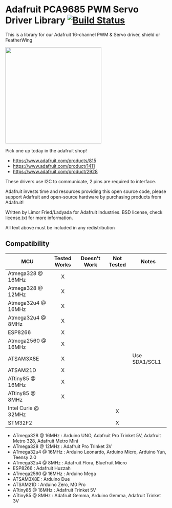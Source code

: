 # Adafruit PCA9685 PWM Servo Driver Library [![Build Status](https://travis-ci.org/adafruit/Adafruit_PWMServoDriver.svg?branch=master)](https://travis-ci.org/adafruit/Adafruit_PWMServoDriver)

This is a library for our Adafruit 16-channel PWM & Servo driver, shield or FeatherWing

<a href="https://www.adafruit.com/products/815"><img src="https://cdn-shop.adafruit.com/970x728/815-04.jpg" height="300"/></a>

Pick one up today in the adafruit shop!
  * https://www.adafruit.com/products/815
  * https://www.adafruit.com/product/1411
  * https://www.adafruit.com/product/2928

These drivers use I2C to communicate, 2 pins are required to interface.

Adafruit invests time and resources providing this open source code, please support Adafruit and open-source hardware by purchasing products from Adafruit!

Written by Limor Fried/Ladyada  for Adafruit Industries. BSD license, check license.txt for more information. 

All text above must be included in any redistribution

<!-- START COMPATIBILITY TABLE -->

## Compatibility

MCU                | Tested Works | Doesn't Work | Not Tested  | Notes
------------------ | :----------: | :----------: | :---------: | -----
Atmega328 @ 16MHz  |      X       |             |            | 
Atmega328 @ 12MHz  |      X       |             |            | 
Atmega32u4 @ 16MHz |      X       |             |            | 
Atmega32u4 @ 8MHz  |      X       |             |            | 
ESP8266            |      X       |             |            | 
Atmega2560 @ 16MHz |      X       |             |            | 
ATSAM3X8E          |      X       |             |            | Use SDA1/SCL1
ATSAM21D           |      X       |             |            | 
ATtiny85 @ 16MHz   |      X       |             |            | 
ATtiny85 @ 8MHz    |      X       |             |            | 
Intel Curie @ 32MHz |             |             |     X       | 
STM32F2            |             |             |     X       | 

  * ATmega328 @ 16MHz : Arduino UNO, Adafruit Pro Trinket 5V, Adafruit Metro 328, Adafruit Metro Mini
  * ATmega328 @ 12MHz : Adafruit Pro Trinket 3V
  * ATmega32u4 @ 16MHz : Arduino Leonardo, Arduino Micro, Arduino Yun, Teensy 2.0
  * ATmega32u4 @ 8MHz : Adafruit Flora, Bluefruit Micro
  * ESP8266 : Adafruit Huzzah
  * ATmega2560 @ 16MHz : Arduino Mega
  * ATSAM3X8E : Arduino Due
  * ATSAM21D : Arduino Zero, M0 Pro
  * ATtiny85 @ 16MHz : Adafruit Trinket 5V
  * ATtiny85 @ 8MHz : Adafruit Gemma, Arduino Gemma, Adafruit Trinket 3V

<!-- END COMPATIBILITY TABLE -->
